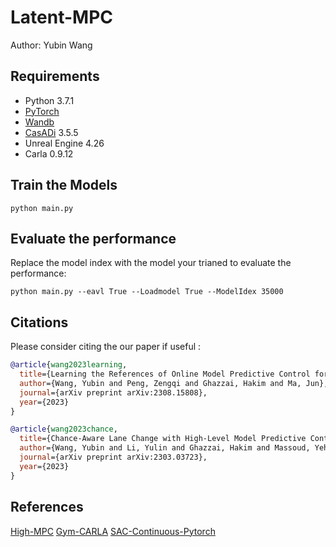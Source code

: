 # Latent-MPC
Author: Yubin Wang

## Requirements
* Python 3.7.1 
* [PyTorch](http://pytorch.org/)
* [Wandb](https://wandb.ai)
* [CasADi](https://web.casadi.org/) 3.5.5
* Unreal Engine 4.26
* Carla 0.9.12

## Train the Models

```shell
python main.py 
```

## Evaluate the performance 
Replace the model index with the model your trianed to evaluate the performance:
```shell
python main.py --eavl True --Loadmodel True --ModelIdex 35000
```

## Citations

Please consider citing the our paper if useful :

```bibtex
@article{wang2023learning,
  title={Learning the References of Online Model Predictive Control for Urban Self-Driving},
  author={Wang, Yubin and Peng, Zengqi and Ghazzai, Hakim and Ma, Jun},
  journal={arXiv preprint arXiv:2308.15808},
  year={2023}
}
```

```bibtex
@article{wang2023chance,
  title={Chance-Aware Lane Change with High-Level Model Predictive Control Through Curriculum Reinforcement Learning},
  author={Wang, Yubin and Li, Yulin and Ghazzai, Hakim and Massoud, Yehia and Ma, Jun},
  journal={arXiv preprint arXiv:2303.03723},
  year={2023}
}
```

## References
[High-MPC](https://github.com/uzh-rpg/high_mpc) [Gym-CARLA](https://github.com/cjy1992/gym-carla) [SAC-Continuous-Pytorch ](https://github.com/XinJingHao/SAC-Continuous-Pytorch)

